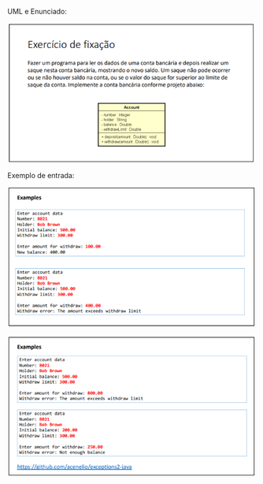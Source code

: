 UML e Enunciado:

![alt text](img/uml_enunciado.png)


Exemplo de entrada:

![alt text](img/exemplo_entrada.png)

![alt text](img/exemplo2_entrada.png)

